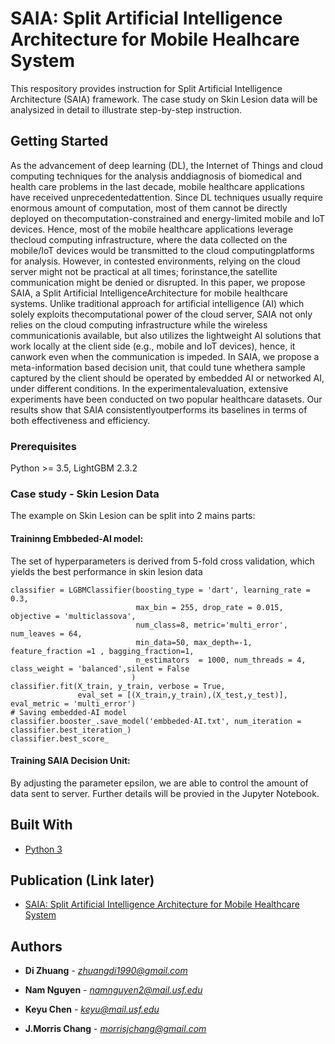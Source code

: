 # SAIA: Split Artificial Intelligence Architecture for Mobile Healhcare System

This respository provides instruction for Split Artificial Intelligence Architecture (SAIA) framework. The case study on Skin Lesion data will be analysized in detail to illustrate step-by-step instruction.

## Getting Started

As the advancement of deep learning (DL), the Internet of Things and cloud computing techniques for the analysis anddiagnosis of biomedical and health care problems in the last decade, mobile healthcare applications have received unprecedentedattention. Since DL techniques usually require enormous amount of computation, most of them cannot be directly deployed on thecomputation-constrained and energy-limited mobile and IoT devices. Hence, most of the mobile healthcare applications leverage thecloud computing infrastructure, where the data collected on the mobile/IoT devices would be transmitted to the cloud computingplatforms for analysis. However, in contested environments, relying on the cloud server might not be practical at all times; forinstance,the satellite communication might be denied or disrupted. In this paper, we propose SAIA, a Split Artificial IntelligenceArchitecture for mobile healthcare systems. Unlike traditional approach for artificial intelligence (AI) which solely exploits thecomputational power of the cloud server, SAIA not only relies on the cloud computing infrastructure while the wireless communicationis available, but also utilizes the lightweight AI solutions that work locally at the client side (e.g., mobile and IoT devices), hence, it canwork even when the communication is impeded. In SAIA, we propose a meta-information based decision unit, that could tune whethera sample captured by the client should be operated by embedded AI or networked AI, under different conditions. In the experimentalevaluation, extensive experiments have been conducted on two popular healthcare datasets. Our results show that SAIA consistentlyoutperforms its baselines in terms of both effectiveness and efficiency.

### Prerequisites

Python >= 3.5, LightGBM 2.3.2

### Case study - Skin Lesion Data
The example on Skin Lesion can be split into 2 mains parts:
#### Traininng Embbeded-AI model: 
The set of hyperparameters is derived from 5-fold cross validation, which yields the best performance in skin lesion data
```
classifier = LGBMClassifier(boosting_type = 'dart', learning_rate = 0.3, 
                            max_bin = 255, drop_rate = 0.015, objective = 'multiclassova',
                            num_class=8, metric='multi_error', num_leaves = 64, 
                            min_data=50, max_depth=-1, feature_fraction =1 , bagging_fraction=1,
                            n_estimators  = 1000, num_threads = 4, class_weight = 'balanced',silent = False
                           )
classifier.fit(X_train, y_train, verbose = True, 
               eval_set = [(X_train,y_train),(X_test,y_test)], eval_metric = 'multi_error')
# Saving embedded-AI model
classifier.booster_.save_model('embbeded-AI.txt', num_iteration = classifier.best_iteration_)
classifier.best_score_
```
#### Training SAIA Decision Unit:
By adjusting the parameter epsilon, we are able to control the amount of data sent to server. Further details will be provied in the Jupyter Notebook.

## Built With

* [Python 3](https://www.python.org/download/releases/3.0/) 

## Publication (Link later)

* [SAIA: Split Artificial Intelligence Architecture for Mobile Healthcare System](https://www.python.org/download/releases/3.0/) 

## Authors

* **Di Zhuang** - *zhuangdi1990@gmail.com* 

* **Nam Nguyen** - *namnguyen2@mail.usf.edu* 

* **Keyu Chen** - *keyu@mail.usf.edu* 
* **J.Morris Chang** - *morrisjchang@gmail.com* 


